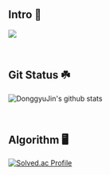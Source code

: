 ## Intro 🙉

<a href="https://slumpdev.tistory.com" target="_blank"><img src="https://img.shields.io/badge/Blog-000000.svg?style=flat-square&logo=Tistory&logoColor=white"/></a>

<br/>

<!-- ### Most Tech Stack ✏️
![Top Langs](https://github-readme-stats-git-masterrstaa-rickstaa.vercel.app/api/top-langs/?username=DonggyuJin&layout=compact&theme=tokyonight)
<br/>
<br/> -->

## Git Status ☘️

![DonggyuJin's github stats](https://github-readme-stats-git-masterrstaa-rickstaa.vercel.app/api?username=DonggyuJin&show_icons=true&theme=tokyonight)

<br/>

## Algorithm 🖥️

[![Solved.ac Profile](http://mazassumnida.wtf/api/v2/generate_badge?boj=jdk2531)](https://solved.ac/jdk2531/)

<br/>
